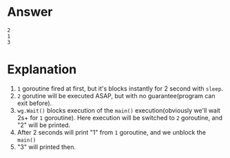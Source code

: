 # Answer
```
2
1
3
```
# Explanation

1. `1` goroutine fired at first, but it's blocks instantly for 2 second with `sleep`. 
2. `2` gorutine will be executed ASAP, but with no guarantee(program can exit before).
3. `wg.Wait()` blocks execution of the `main()` execution(obviously we'll wait 2s+ for `1` goroutine). Here execution will be switched to `2` goroutine, and "2" will be printed.
4. After 2 seconds will print "1" from `1` goroutine, and we unblock the `main()`
5. "3" will printed then.
